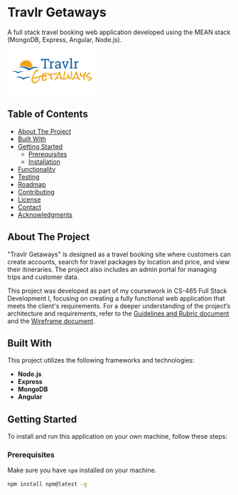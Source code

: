 # Travlr Getaways

A full stack travel booking web application developed using the MEAN stack (MongoDB, Express, Angular, Node.js).

![Travlr Getaways Logo](https://raw.githubusercontent.com/MadiFleitas/cs465/main/public/images/logo.png)


## Table of Contents
- [About The Project](#about-the-project)
- [Built With](#built-with)
- [Getting Started](#getting-started)
  - [Prerequisites](#prerequisites)
  - [Installation](#installation)
- [Functionality](#functionality)
- [Testing](#testing)
- [Roadmap](#roadmap)
- [Contributing](#contributing)
- [License](#license)
- [Contact](#contact)
- [Acknowledgments](#acknowledgments)

## About The Project
"Travlr Getaways" is designed as a travel booking site where customers can create accounts, search for travel packages by location and price, and view their itineraries. The project also includes an admin portal for managing trips and customer data.

This project was developed as part of my coursework in CS-465 Full Stack Development I, focusing on creating a fully functional web application that meets the client's requirements. For a deeper understanding of the project’s architecture and requirements, refer to the [Guidelines and Rubric document](link_to_guidelines) and the [Wireframe document](link_to_wireframe).

## Built With
This project utilizes the following frameworks and technologies:
- **Node.js**
- **Express**
- **MongoDB**
- **Angular**

## Getting Started
To install and run this application on your own machine, follow these steps:

### Prerequisites
Make sure you have `npm` installed on your machine.
```bash
npm install npm@latest -g

